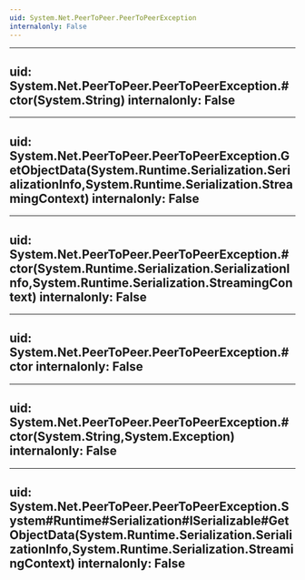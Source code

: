 ```yaml
---
uid: System.Net.PeerToPeer.PeerToPeerException
internalonly: False
---
```


---
uid: System.Net.PeerToPeer.PeerToPeerException.#ctor(System.String)
internalonly: False
---

---
uid: System.Net.PeerToPeer.PeerToPeerException.GetObjectData(System.Runtime.Serialization.SerializationInfo,System.Runtime.Serialization.StreamingContext)
internalonly: False
---

---
uid: System.Net.PeerToPeer.PeerToPeerException.#ctor(System.Runtime.Serialization.SerializationInfo,System.Runtime.Serialization.StreamingContext)
internalonly: False
---

---
uid: System.Net.PeerToPeer.PeerToPeerException.#ctor
internalonly: False
---

---
uid: System.Net.PeerToPeer.PeerToPeerException.#ctor(System.String,System.Exception)
internalonly: False
---

---
uid: System.Net.PeerToPeer.PeerToPeerException.System#Runtime#Serialization#ISerializable#GetObjectData(System.Runtime.Serialization.SerializationInfo,System.Runtime.Serialization.StreamingContext)
internalonly: False
---
